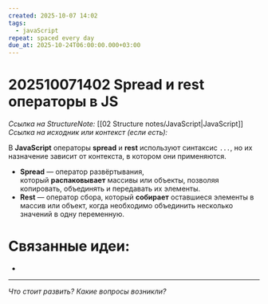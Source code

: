 ```yaml
---
created: 2025-10-07 14:02
tags:
  - javaScript
repeat: spaced every day
due_at: 2025-10-24T06:00:00.000+03:00
---
```

# 202510071402 Spread и rest операторы в JS

*Ссылка на StructureNote:* [[02 Structure notes/JavaScript|JavaScript]]
*Ссылка на исходник или контекст (если есть):*

В **JavaScript** операторы **spread** и **rest** используют синтаксис `...`, но их назначение зависит от контекста, в котором они применяются.

- **Spread** — оператор развёртывания, который **распаковывает** массивы или объекты, позволяя копировать, объединять и передавать их элементы.
- **Rest** — оператор сбора, который **собирает** оставшиеся элементы в массив или объект, когда необходимо объединить несколько значений в одну переменную.

# Связанные идеи:

* 

---

*Что стоит развить? Какие вопросы возникли?*
